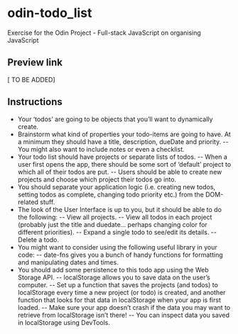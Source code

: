 # odin-todo_list
Exercise for the Odin Project - Full-stack JavaScript on organising JavaScript

## Preview link
[ TO BE ADDED]

## Instructions
- Your ‘todos’ are going to be objects that you’ll want to dynamically create.
- Brainstorm what kind of properties your todo-items are going to have. At a minimum they should have a title, description, dueDate and priority. 
-- You might also want to include notes or even a checklist.
- Your todo list should have projects or separate lists of todos. 
-- When a user first opens the app, there should be some sort of ‘default’ project to which all of their todos are put. 
-- Users should be able to create new projects and choose which project their todos go into.
- You should separate your application logic (i.e. creating new todos, setting todos as complete, changing todo priority etc.) from the DOM-related stuff.
- The look of the User Interface is up to you, but it should be able to do the following:
-- View all projects.
-- View all todos in each project (probably just the title and duedate… perhaps changing color for different priorities).
-- Expand a single todo to see/edit its details.
-- Delete a todo.
- You might want to consider using the following useful library in your code:
-- date-fns gives you a bunch of handy functions for formatting and manipulating dates and times.
- You should add some persistence to this todo app using the Web Storage API.
-- localStorage allows you to save data on the user’s computer.
-- Set up a function that saves the projects (and todos) to localStorage every time a new project (or todo) is created, and another function that looks for that data in localStorage when your app is first loaded. 
-- Make sure your app doesn’t crash if the data you may want to retrieve from localStorage isn’t there!
-- You can inspect data you saved in localStorage using DevTools. 